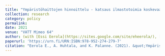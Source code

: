 ```yaml
---
title: "Ympäristöhaittojen hinnoittelu - katsaus ilmastotoimia koskevaan tutkimuskirjallisuuteen (Pricing environmental damages - review of the literature on climate policies)"
collection: research
category: policy
permalink:
date: 2021
venue: "VATT Mimeo 64"
author: (with [Essi Eerola](https://sites.google.com/site/eheerola/), [Anni Huhtala](https://vatt.fi/en/researcher/huhtala-anni) and [Marita Laukkanen](https://vatt.fi/en/researcher/laukkanen-marita))
paperurl: 'https://urn.fi/URN:ISBN:978-952-274-279-7'
citation: "Eerola E., A. Huhtala, and K. Palanne. (2021). &quot;Ympäristöhaittojen hinnoittelu - katsaus ilmastotoimia koskevaan tutkimuskirjallisuuteen.&quot; <i>VATT Mimeo 64</i>."
---
```

